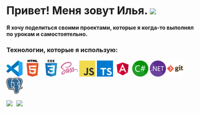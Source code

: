 # Привет! Меня зовут Илья. <img src="https://raw.githubusercontent.com/aemmadi/aemmadi/master/wave.gif" width="30px">
**Я хочу поделиться своими проектами, которые я когда-то выполнял по урокам и самостоятельно.**

### Технологии, которые я использую:

<p>
  <img src="https://raw.githubusercontent.com/github/explore/80688e429a7d4ef2fca1e82350fe8e3517d3494d/topics/visual-studio-code/visual-studio-code.png" alt="VS Code" height="42">
  <img src="https://raw.githubusercontent.com/github/explore/80688e429a7d4ef2fca1e82350fe8e3517d3494d/topics/html/html.png" alt="HTML" height="44">
  <img src="https://raw.githubusercontent.com/github/explore/80688e429a7d4ef2fca1e82350fe8e3517d3494d/topics/css/css.png" alt="CSS" height="44" >
  <img src="https://raw.githubusercontent.com/github/explore/80688e429a7d4ef2fca1e82350fe8e3517d3494d/topics/sass/sass.png" alt="Sass" height="44" >
  <img src="https://raw.githubusercontent.com/github/explore/80688e429a7d4ef2fca1e82350fe8e3517d3494d/topics/javascript/javascript.png" alt="Javascript" height="42">
  <img src="https://raw.githubusercontent.com/github/explore/80688e429a7d4ef2fca1e82350fe8e3517d3494d/topics/typescript/typescript.png" alt="git" height="42">
  <img src="https://raw.githubusercontent.com/github/explore/80688e429a7d4ef2fca1e82350fe8e3517d3494d/topics/angular/angular.png" alt="git" height="42">
  <img src="https://raw.githubusercontent.com/github/explore/80688e429a7d4ef2fca1e82350fe8e3517d3494d/topics/csharp/csharp.png" alt="C#" height="42">
  <img src="https://raw.githubusercontent.com/github/explore/93d8a67084f94b2a444e510199a6e7622e5b09a3/topics/dotnet/dotnet.png" alt="git" height="42">
  <img src="https://raw.githubusercontent.com/github/explore/80688e429a7d4ef2fca1e82350fe8e3517d3494d/topics/git/git.png" alt="git" height="42">
  <img src="https://raw.githubusercontent.com/github/explore/80688e429a7d4ef2fca1e82350fe8e3517d3494d/topics/postgresql/postgresql.png" alt="postgresql" height="42">
</p>

<div>
  <a href="https://github-readme-stats.vercel.app/api?username=Erykalin1986&hide=contribs&show_icons=true">
    <img  align="left" height="130" style="margin-right: 10px" src="https://github-readme-stats.vercel.app/api?username=Erykalin1986&hide=contribs&show_icons=true" />
  </a>
  <a href="https://github-readme-stats.vercel.app/api/top-langs/?username=Erykalin1986&layout=compact">
    <img align="left" height="130" src="https://github-readme-stats.vercel.app/api/top-langs/?username=Erykalin1986&layout=compact" />
  </a>
</div>
